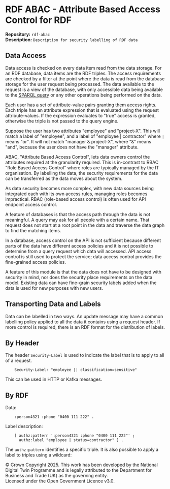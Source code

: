 # RDF ABAC - Attribute Based Access Control for RDF
**Repository:** `rdf-abac`  
**Description:** `Description for security labelling of RDF data`  
<!-- SPDX-License-Identifier: OGL-UK-3.0 -->
## Data Access

Data access is checked on every data item read from the data storage. 
For an RDF database, data items are the RDF triples.
The access requirements are checked by a filter at the point where the data is
read from the database storage for the user request being processed. The
data available to the request is a view of the database, with only
accessible data being available to the 
[SPARQL query](https://www.w3.org/TR/sparql11-query/) or any other operations
being performed on the data.

Each user has a set of attribute-value pairs granting them access rights.
Each triple has an attribute expression that is evaluated using the request
attribute-values. If the expression evaluates to "true" access is granted, 
otherwise the triple is not passed to the query engine.

Suppose the user has two attributes "employee" and "project-X". This will match a
label of "employee", and a label of "employee | contractor" where `|` means
"or". It will not match "manager & project-X", where "&" means "and", because
the user does not have the "manager" attribute. 

ABAC, "Attribute Based Access Control", lets data owners control the attributes
required at the granularity required. This is in-contrast to RBAC "Role Based
Access Control" where roles are typically managed by the IT organisation.
By labelling the data, the security requirements for the data can be
transferred as the data moves about the system. 

As data security becomes more complex, with new data sources being integrated
each with its own access rules, managing roles becomes impractical. 
RBAC (role-based access control) is often used for API endpoint access control.

A feature of databases is that the access path through the data is
not meaningful. A query may ask for all people with a certain name. That request
does not start at a root point in the data and traverse the data graph to find
the matching items.

In a database, access control on the API is not sufficient because
different parts of the data have different access policies and it is not
possible to determine from a query request which data will accessed.
API access control is still used to protect the service; data access control
provides the fine-grained access policies.

A feature of this module is that the data does not have to be designed with
security in mind, nor does the security place requirements on the data model.
Existing data can have fine-grain security labels added when the data is used for
new purposes with new users.

## Transporting Data and Labels

Data can be labelled in two ways. An update message may have a common labelling policy applied to all the data it contains using a request header. If more control is required, there is an RDF format for the distribution of labels.

## By Header

The header `Security-Label` is used to indicate the label that is to apply to all of a request.

```
    Security-Label: "employee || classification=sensitive"
```

This can be used in HTTP or Kafka messages.

## By RDF

Data:

```
    :person4321 :phone "0400 111 222" .​
```

Label description:

```
    [ authz:pattern ':person4321 :phone "0400 111 222"' ; 
      authz:label "employee | status=contractor" ] .
```

The `authz:pattern` identifies a specific triple. It is also possible to apply a label to triples using a wildcard:

© Crown Copyright 2025. This work has been developed by the National Digital Twin Programme and is legally attributed to the Department for Business and Trade (UK) as the
governing entity.  
Licensed under the Open Government Licence v3.0.
